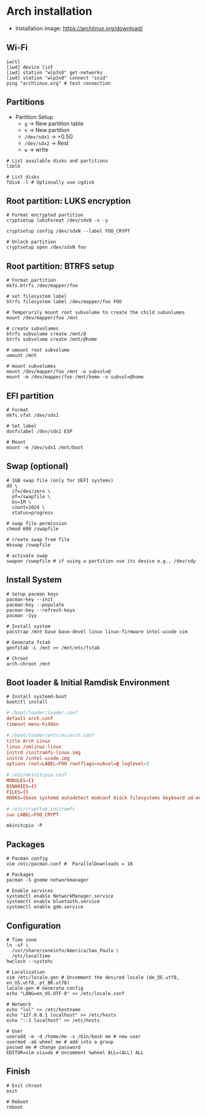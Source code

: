 # Arch installation

- Installation image: <https://archlinux.org/download/>

## Wi-Fi

```shell
iwctl
[iwd] device list
[iwd] station "wlp3s0" get-networks
[iwd] station "wlp3s0" connect "ssid"
ping "archlinux.org" # test connection
```

## Partitions

- Partition Setup
  - `g` -> New partition table
  - `n` -> New partition
  - `/dev/sdx1` -> +0.5G
  - `/dev/sdx2` -> Rest
  - `w` -> write

```shell
# List available disks and partitions
lsblk

# List disks
fdisk -l # Optionally use cgdisk
```

## Root partition: LUKS encryption

```shell
# Format encrypted partition
cryptsetup luksFormat /dev/sdxN -v -y

cryptsetup config /dev/sdxN --label FOO_CRYPT

# Unlock partition
cryptsetup open /dev/sdxN foo
```

## Root partition: BTRFS setup

```shell
# Format partition
mkfs.btrfs /dev/mapper/foo

# set filesystem label
btrfs filesystem label /dev/mapper/foo FOO

# Temporarily mount root subvolume to create the child subvolumes
mount /dev/mapper/foo /mnt

# create subvolumes
btrfs subvolume create /mnt/@
btrfs subvolume create /mnt/@home

# umount root subvolume
umount /mnt

# mount subvolumes
mount /dev/mapper/foo /mnt -o subvol=@
mount -m /dev/mapper/foo /mnt/home -o subvol=@home
```

## EFI partition

```shell
# Format
mkfs.vfat /dev/sdx1

# Set label
dosfslabel /dev/sdx1 ESP

# Mount
mount -m /dev/sdx1 /mnt/boot
```

## Swap (optional)

```shell
# 1GB swap file (only for UEFI systems)
dd \
  if=/dev/zero \
  of=/swapfile \
  bs=1M \
  count=1024 \
  status=progress

# swap file permission
chmod 600 /swapfile

# create swap from file
mkswap /swapfile

# activate swap
swapon /swapfile # if using a partition use its device e.g., /dev/sdy
```

## Install System

```shell
# Setup pacman keys
pacman-key --init
pacman-key --populate
pacman-key --refresh-keys
pacman -Syy
```

```shell
# Install system
pacstrap /mnt base base-devel linux linux-firmware intel-ucode vim

# Generate fstab
genfstab -L /mnt >> /mnt/etc/fstab

# Chroot
arch-chroot /mnt
```

## Boot loader & Initial Ramdisk Environment

```shell
# Install systemd-boot
bootctl install
```

```conf
# /boot/loader/loader.conf
default arch.conf
timeout menu-hidden
```

```conf
# /boot/loader/entries/arch.conf
title Arch Linux
linux /vmlinuz-linux
initrd /initramfs-linux.img
initrd /intel-ucode.img
options root=LABEL=FOO rootflags=subvol=@ loglevel=3
```

```conf
# /etc/mkinitcpio.conf
MODULES=()
BINARIES=()
FILES=()
HOOKS=(base systemd autodetect modconf block filesystems keyboard sd-encrypt)
```

```conf
# /etc/crypttab.initramfs
sun LABEL=FOO_CRYPT
```

```shell
mkinitcpio -P
```

## Packages

```shell
# Pacman config
vim /etc/pacman.conf #  ParallelDownloads = 10

# Packages
pacman -S gnome networkmanager
```

```shell
# Enable services
systemctl enable NetworkManager.service
systemctl enable bluetooth.service
systemctl enable gdm.service
```

## Configuration

```shell
# Time zone
ln -sf \
  /usr/share/zoneinfo/America/Sao_Paulo \
  /etc/localtime
hwclock --systohc

# Localization
vim /etc/locale.gen # Uncomment the desired locale (de_DE.utf8, en_US.utf8, pt_BR.utf8)
locale-gen # Generate config
echo "LANG=en_US.UTF-8" >> /etc/locale.conf

# Network
echo "lol" >> /etc/hostname
echo "127.0.0.1 localhost" >> /etc/hosts
echo "::1 localhost" >> /etc/hosts

# User
useradd -m -d /home/me -s /bin/bash me # new user
usermod -aG wheel me # add into a group
passwd me # change password
EDITOR=vim visudo # Uncomment %wheel ALL=(ALL) ALL
```

## Finish

```shell
# Exit chroot
exit

# Reboot
reboot
```
